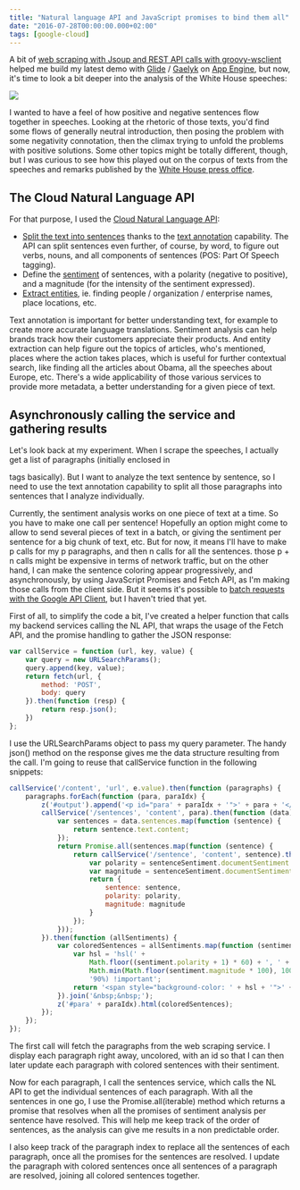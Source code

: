 ```yaml
---
title: "Natural language API and JavaScript promises to bind them all"
date: "2016-07-28T00:00:00.000+02:00"
tags: [google-cloud]
---
```


A bit of [web scraping with Jsoup and REST API calls with groovy-wsclient](http://glaforge.appspot.com/article/web-scraping-and-rest-api-calls-on-app-engine-with-jsoup-and-groovy-wslite) helped me build my latest demo with [Glide](http://glide-gae.appspot.com/) / [Gaelyk](http://gaelyk.appspot.com/) on [App Engine](https://cloud.google.com/appengine/), but now, it's time to look a bit deeper into the analysis of the White House speeches:  

![](/img/misc/whitehouse-speeches-630.png)  

I wanted to have a feel of how positive and negative sentences flow together in speeches. Looking at the rhetoric of those texts, you'd find some flows of generally neutral introduction, then posing the problem with some negativity connotation, then the climax trying to unfold the problems with positive solutions. Some other topics might be totally different, though, but I was curious to see how this played out on the corpus of texts from the speeches and remarks published by the [White House press office](https://www.whitehouse.gov/briefing-room/speeches-and-remarks).  

## The Cloud Natural Language API  

For that purpose, I used the [Cloud Natural Language API](https://cloud.google.com/natural-language/docs/):

*   [Split the text into sentences](https://cloud.google.com/natural-language/docs/basics#sentence-extraction) thanks to the [text annotation](https://cloud.google.com/natural-language/reference/rest/v1beta1/documents/annotateText) capability. The API can split sentences even further, of course, by word, to figure out verbs, nouns, and all components of sentences (POS: Part Of Speech tagging).
*   Define the [sentiment](https://cloud.google.com/natural-language/docs/sentiment-tutorial) of sentences, with a polarity (negative to positive), and a magnitude (for the intensity of the sentiment expressed).
*   [Extract entities](https://cloud.google.com/natural-language/docs/basics#entity_analysis), ie. finding people / organization / enterprise names, place locations, etc.

Text annotation is important for better understanding text, for example to create more accurate language translations. Sentiment analysis can help brands track how their customers appreciate their products. And entity extraction can help figure out the topics of articles, who's mentioned, places where the action takes places, which is useful for further contextual search, like finding all the articles about Obama, all the speeches about Europe, etc. There's a wide applicability of those various services to provide more metadata, a better understanding for a given piece of text.  

## Asynchronously calling the service and gathering results  

Let's look back at my experiment. When I scrape the speeches, I actually get a list of paragraphs (initially enclosed in <p> tags basically). But I want to analyze the text sentence by sentence, so I need to use the text annotation capability to split all those paragraphs into sentences that I analyze individually.  

Currently, the sentiment analysis works on one piece of text at a time. So you have to make one call per sentence! Hopefully an option might come to allow to send several pieces of text in a batch, or giving the sentiment per sentence for a big chunk of text, etc. But for now, it means I'll have to make p calls for my p paragraphs, and then n calls for all the sentences. those p + n calls might be expensive in terms of network traffic, but on the other hand, I can make the sentence coloring appear progressively, and asynchronously, by using JavaScript Promises and Fetch API, as I'm making those calls from the client side. But it seems it's possible to [batch requests with the Google API Client](https://developers.google.com/api-client-library/java/google-api-java-client/batch), but I haven't tried that yet.  

First of all, to simplify the code a bit, I've created a helper function that calls my backend services calling the NL API, that wraps the usage of the Fetch API, and the promise handling to gather the JSON response:

```javascript
var callService = function (url, key, value) {
    var query = new URLSearchParams();
    query.append(key, value);
    return fetch(url, {
        method: 'POST',
        body: query
    }).then(function (resp) {
        return resp.json();
    })
};
```

I use the URLSearchParams object to pass my query parameter. The handy json() method on the response gives me the data structure resulting from the call. I'm going to reuse that callService function in the following snippets:

```javascript
callService('/content', 'url', e.value).then(function (paragraphs) {
    paragraphs.forEach(function (para, paraIdx) {
        z('#output').append('<p id="para' + paraIdx + '">' + para + '</p>');
        callService('/sentences', 'content', para).then(function (data) {
            var sentences = data.sentences.map(function (sentence) {
                return sentence.text.content;
            });
            return Promise.all(sentences.map(function (sentence) {
                return callService('/sentence', 'content', sentence).then(function (sentenceSentiment) {
                    var polarity = sentenceSentiment.documentSentiment.polarity;
                    var magnitude = sentenceSentiment.documentSentiment.magnitude;
                    return {
                        sentence: sentence,
                        polarity: polarity,
                        magnitude: magnitude
                    }
                });
            }));
        }).then(function (allSentiments) {
            var coloredSentences = allSentiments.map(function (sentiment) {
                var hsl = 'hsl(' +
                    Math.floor((sentiment.polarity + 1) * 60) + ', ' +
                    Math.min(Math.floor(sentiment.magnitude * 100), 100) + '%, ' +
                    '90%) !important';
                return '<span style="background-color: ' + hsl + '">' + sentiment.sentence + '</span>';
            }).join('&nbsp;&nbsp;');
            z('#para' + paraIdx).html(coloredSentences);
        });
    });
});
```

The first call will fetch the paragraphs from the web scraping service. I display each paragraph right away, uncolored, with an id so that I can then later update each paragraph with colored sentences with their sentiment.  

Now for each paragraph, I call the sentences service, which calls the NL API to get the individual sentences of each paragraph. With all the sentences in one go, I use the Promise.all(iterable) method which returns a promise that resolves when all the promises of sentiment analysis per sentence have resolved. This will help me keep track of the order of sentences, as the analysis can give me results in a non predictable order.  

I also keep track of the paragraph index to replace all the sentences of each paragraph, once all the promises for the sentences are resolved. I update the paragraph with colored sentences once all sentences of a paragraph are resolved, joining all colored sentences together.